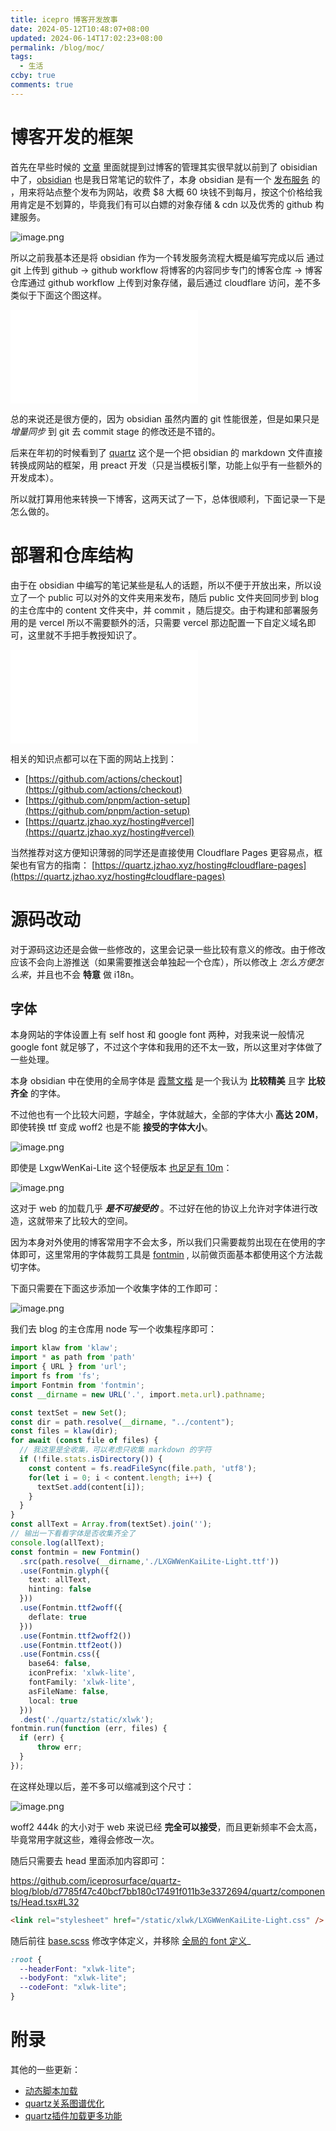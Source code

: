 ```yaml
---
title: icepro 博客开发故事
date: 2024-05-12T10:48:07+08:00
updated: 2024-06-14T17:02:23+08:00
permalink: /blog/moc/
tags:
  - 生活
ccby: true
comments: true
---
```


# 博客开发的框架

首先在早些时候的 [文章](../../archives/2021/notion-blog.md)  里面就提到过博客的管理其实很早就以前到了 obisidian 中了，[obsidian](https://obsidian.md/) 也是我日常笔记的软件了，本身 obsidian 是有一个 [发布服务](https://obsidian.md/pricing) 的 ，用来将站点整个发布为网站，收费 $8 大概 60 块钱不到每月，按这个价格给我用肯定是不划算的，毕竟我们有可以白嫖的对象存储 & cdn 以及优秀的 github 构建服务。

![image.png](https://cdn.iceprosurface.com/upload/md/20240512105911.png)

所以之前我基本还是将 obsidian 作为一个转发服务流程大概是编写完成以后 通过 git 上传到 github -> github workflow 将博客的内容同步专门的博客仓库 -> 博客仓库通过 github workflow 上传到对象存储，最后通过 cloudflare 访问，差不多类似于下面这个图这样。


![部署流程.excalidraw](附件/部署流程.excalidraw.md)

总的来说还是很方便的，因为 obsidian 虽然内置的 git 性能很差，但是如果只是 *增量同步* 到 git 去 commit stage 的修改还是不错的。

后来在年初的时候看到了 [quartz](https://github.com/jackyzha0/quartz) 这个是一个把 obsidian 的 markdown 文件直接转换成网站的框架，用 preact 开发（只是当模板引擎，功能上似乎有一些额外的开发成本）。

所以就打算用他来转换一下博客，这两天试了一下，总体很顺利，下面记录一下是怎么做的。

# 部署和仓库结构

由于在 obsidian 中编写的笔记某些是私人的话题，所以不便于开放出来，所以设立了一个 public 可以对外的文件夹用来发布，随后 public 文件夹回同步到 blog 的主仓库中的 content 文件夹中，并 commit ，随后提交。由于构建和部署服务用的是 vercel 所以不需要额外的活，只需要 vercel 那边配置一下自定义域名即可，这里就不手把手教授知识了。

![](附件/部署流程2.excalidraw.md)



相关的知识点都可以在下面的网站上找到：

+ [https://github.com/actions/checkout](https://github.com/actions/checkout)
+ [https://github.com/pnpm/action-setup](https://github.com/pnpm/action-setup)
+ [https://quartz.jzhao.xyz/hosting#vercel](https://quartz.jzhao.xyz/hosting#vercel)

当然推荐对这方便知识薄弱的同学还是直接使用 Cloudflare Pages 更容易点，框架也有官方的指南： [https://quartz.jzhao.xyz/hosting#cloudflare-pages](https://quartz.jzhao.xyz/hosting#cloudflare-pages)


# 源码改动

对于源码这边还是会做一些修改的，这里会记录一些比较有意义的修改。由于修改应该不会向上游推送（如果需要推送会单独起一个仓库），所以修改上 _怎么方便怎么来_，并且也不会 **特意** 做 i18n。

## 字体
本身网站的字体设置上有 self host 和 google font 两种，对我来说一般情况 google font 就足够了，不过这个字体和我用的还不太一致，所以这里对字体做了一些处理。

本身 obsidian 中在使用的全局字体是 [霞鹜文楷](https://github.com/lxgw/LxgwWenKai) 是一个我认为 **比较精美** 且字 **比较齐全** 的字体。

不过他也有一个比较大问题，字越全，字体就越大，全部的字体大小 **高达 20M**，即使转换 ttf 变成 woff2 也是不能 **接受的字体大小**。

![image.png](https://cdn.iceprosurface.com/upload/md/20240512112602.png)

即使是 LxgwWenKai-Lite 这个轻便版本 <u>也足足有 10m</u>：

![image.png](https://cdn.iceprosurface.com/upload/md/20240512113414.png)

这对于 web 的加载几乎 _**是不可接受的**_ 。不过好在他的协议上允许对字体进行改造，这就带来了比较大的空间。

因为本身对外使用的博客常用字不会太多，所以我们只需要裁剪出现在在使用的字体即可，这里常用的字体裁剪工具是 [fontmin](https://github.com/ecomfe/fontmin) , 以前做页面基本都使用这个方法裁切字体。

下面只需要在下面这步添加一个收集字体的工作即可：

![image.png](https://cdn.iceprosurface.com/upload/md/20240512112928.png)


我们去 blog 的主仓库用 node 写一个收集程序即可：

```typescript
import klaw from 'klaw';
import * as path from 'path'
import { URL } from 'url';
import fs from 'fs';
import Fontmin from 'fontmin';
const __dirname = new URL('.', import.meta.url).pathname;

const textSet = new Set();
const dir = path.resolve(__dirname, "../content");
const files = klaw(dir);
for await (const file of files) {
  // 我这里是全收集，可以考虑只收集 markdown 的字符
  if (!file.stats.isDirectory()) {
    const content = fs.readFileSync(file.path, 'utf8');
    for(let i = 0; i < content.length; i++) {
      textSet.add(content[i]);
    }
  }
}
const allText = Array.from(textSet).join('');
// 输出一下看看字体是否收集齐全了
console.log(allText);
const fontmin = new Fontmin()
  .src(path.resolve(__dirname,'./LXGWWenKaiLite-Light.ttf'))
  .use(Fontmin.glyph({
    text: allText,
    hinting: false 
  }))
  .use(Fontmin.ttf2woff({
    deflate: true
  }))
  .use(Fontmin.ttf2woff2())
  .use(Fontmin.ttf2eot())
  .use(Fontmin.css({
    base64: false,          
    iconPrefix: 'xlwk-lite', 
    fontFamily: 'xlwk-lite',  
    asFileName: false,     
    local: true            
  }))
  .dest('./quartz/static/xlwk');
fontmin.run(function (err, files) {
  if (err) {
      throw err;
  }
});

```

在这样处理以后，差不多可以缩减到这个尺寸：

![image.png](https://cdn.iceprosurface.com/upload/md/20240512113650.png)

woff2 444k 的大小对于 web 来说已经 **完全可以接受**，而且更新频率不会太高，毕竟常用字就这些，难得会修改一次。

随后只需要去 head 里面添加内容即可：

https://github.com/iceprosurface/quartz-blog/blob/d7785f47c40bcf7bb180c17491f011b3e3372694/quartz/components/Head.tsx#L32

```HTML
<link rel="stylesheet" href="/static/xlwk/LXGWWenKaiLite-Light.css" />
```

随后前往 [base.scss](https://github.com/iceprosurface/quartz-blog/blob/d7785f47c40bcf7bb180c17491f011b3e3372694/quartz/styles/base.scss) 修改字体定义，并移除 [全局的 font 定义](https://github.com/iceprosurface/quartz-blog/blob/d7785f47c40bcf7bb180c17491f011b3e3372694/quartz/util/theme.ts#L47)_

```CSS
:root {
  --headerFont: "xlwk-lite";
  --bodyFont: "xlwk-lite";
  --codeFont: "xlwk-lite";
}
```


# 附录

其他的一些更新：

+ [动态脚本加载](博客开发与维护/动态脚本加载.md)
+ [quartz关系图谱优化](博客开发与维护/quartz关系图谱优化.md)
+ [quartz插件加载更多功能](博客开发与维护/quartz插件加载更多功能.md)